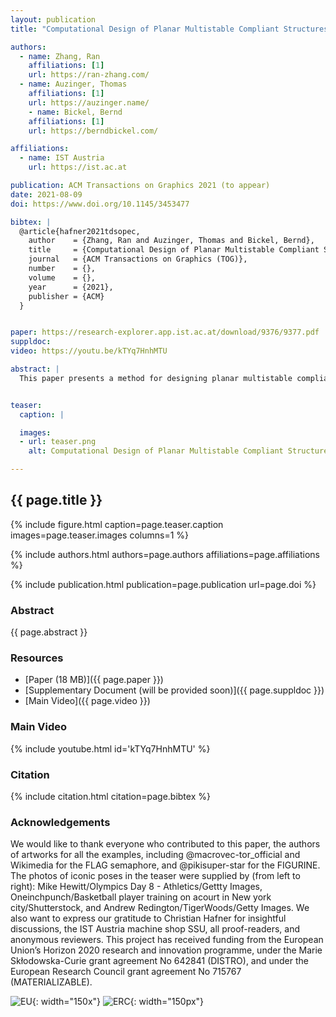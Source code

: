 ```yaml
---
layout: publication
title: "Computational Design of Planar Multistable Compliant Structures"

authors:
  - name: Zhang, Ran
    affiliations: [1]
    url: https://ran-zhang.com/
  - name: Auzinger, Thomas
    affiliations: [1]
    url: https://auzinger.name/
	- name: Bickel, Bernd
    affiliations: [1]
    url: https://berndbickel.com/

affiliations:
  - name: IST Austria
    url: https://ist.ac.at

publication: ACM Transactions on Graphics 2021 (to appear)
date: 2021-08-09
doi: https://www.doi.org/10.1145/3453477

bibtex: |
  @article{hafner2021tdsopec,
    author    = {Zhang, Ran and Auzinger, Thomas and Bickel, Bernd},
    title     = {Computational Design of Planar Multistable Compliant Structures},
    journal   = {ACM Transactions on Graphics (TOG)},
    number    = {},
    volume    = {},
    year      = {2021},
    publisher = {ACM}
  }


paper: https://research-explorer.app.ist.ac.at/download/9376/9377.pdf
suppldoc: 
video: https://youtu.be/kTYq7HnhMTU

abstract: |
  This paper presents a method for designing planar multistable compliant structures. Given a sequence of desired stable states and the corresponding poses of the structure, we identify the topology and geometric realization of a mechanism—consisting of bars and joints—that is able to physically reproduce the desired multistable behavior. In order to solve this problem efficiently, we build on insights from minimally rigid graph theory to identify simple but effective topologies for the mechanism. We then optimize its geometric parameters, such as joint positions and bar lengths, to obtain correct transitions between the given poses. Simultaneously, we ensure adequate stability of each pose based on an effective approximate error metric related to the elastic energy Hessian of the bars in the mechanism. As demonstrated by our results, we obtain functional multistable mechanisms of manageable complexity that can be fabricated using 3D printing. Further, we evaluated the effectiveness of our method on a large number of examples in the simulation and fabricated several physical prototypes.


teaser:
  caption: |

  images:
  - url: teaser.png
    alt: Computational Design of Planar Multistable Compliant Structures (Teaser Image)

---
```


## {{ page.title }}

{% include figure.html caption=page.teaser.caption images=page.teaser.images columns=1 %}

{% include authors.html authors=page.authors affiliations=page.affiliations %}

{% include publication.html publication=page.publication url=page.doi %}

### Abstract

{{ page.abstract }}

### Resources

* [Paper (18 MB)]({{ page.paper }})
* [Supplementary Document (will be provided soon)]({{ page.suppldoc }})
* [Main Video]({{ page.video }})

<!--
* [Official publisher page]({{page.doi}}) &nbsp; [![ACM](ACM_logo.svg){: width="40x"}]({{page.doi}})
-->

### Main Video

{% include youtube.html id='kTYq7HnhMTU' %}

### Citation

{% include citation.html citation=page.bibtex %}


### Acknowledgements
We would like to thank everyone who contributed to this paper, the authors of artworks for all the examples, including @macrovec-tor_official and Wikimedia for the FLAG semaphore, and @pikisuper-star for the FIGURINE. The photos of iconic poses in the teaser were supplied by (from left to right): Mike Hewitt/Olympics Day 8 - Athletics/Gettty Images, Oneinchpunch/Basketball player training on acourt in New york city/Shutterstock, and Andrew Redington/TigerWoods/Getty Images. We also want to express our gratitude to Christian Hafner for insightful discussions, the IST Austria machine shop SSU, all proof-readers, and anonymous reviewers. This project has received funding from the European Union’s Horizon 2020 research and innovation programme, under the Marie Skłodowska-Curie grant agreement No 642841 (DISTRO), and under the European Research Council grant agreement No 715767 (MATERIALIZABLE).

![EU](flag_yellow_low.jpg){: width="150x"}
![ERC](LOGO-ERC.jpg){: width="150px"}
